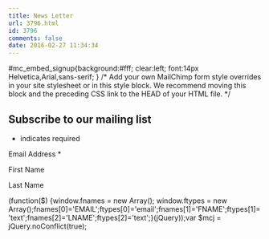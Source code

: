 ```yaml
---
title: News Letter
url: 3796.html
id: 3796
comments: false
date: 2016-02-27 11:34:34
---
```


 #mc\_embed\_signup{background:#fff; clear:left; font:14px Helvetica,Arial,sans-serif; } /* Add your own MailChimp form style overrides in your site stylesheet or in this style block. We recommend moving this block and the preceding CSS link to the HEAD of your HTML file. */ 

Subscribe to our mailing list
-----------------------------

* indicates required

Email Address * 

First Name 

Last Name 

(function($) {window.fnames = new Array(); window.ftypes = new Array();fnames\[0\]='EMAIL';ftypes\[0\]='email';fnames\[1\]='FNAME';ftypes\[1\]='text';fnames\[2\]='LNAME';ftypes\[2\]='text';}(jQuery));var $mcj = jQuery.noConflict(true);